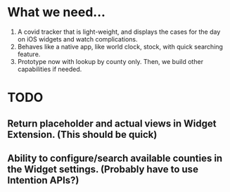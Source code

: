 # What we need...
1. A covid tracker that is light-weight, and displays the cases for the day on iOS widgets and watch complications.
2. Behaves like a native app, like world clock, stock, with quick searching feature.
3. Prototype now with lookup by county only. Then, we build other capabilities if needed.


#  TODO

## Return placeholder and actual views in Widget Extension. (This should be quick)

## Ability to configure/search available counties in the Widget settings. (Probably have to use Intention APIs?)

